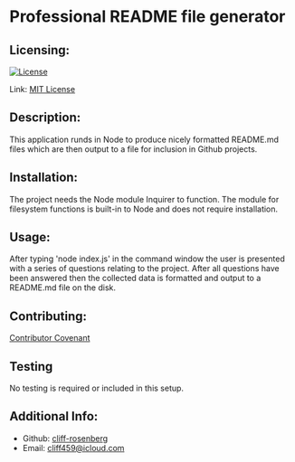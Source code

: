 # Professional README file generator

## Licensing:

[![License](https://img.shields.io/badge/license-MIT-green)](./LICENSE)

Link: [MIT License](https://opensource.org/licenses/MIT)

## Description:
  This application runds in Node to produce nicely formatted README.md files which are then output to a file for inclusion in Github projects.

## Installation:
  The project needs the Node module Inquirer to function. The module for filesystem functions is built-in to Node and does not require installation.

## Usage:
  After typing 'node index.js' in the command window the user is presented with a series of questions relating to the project. After all questions have been answered then the collected data is formatted and output to a README.md file on the disk.

## Contributing:
  [Contributor Covenant](https://www.contributor-covenant.org/)

## Testing
  No testing is required or included in this setup.

## Additional Info:
- Github: [cliff-rosenberg](https://github.com/cliff-rosenberg)
- Email: cliff459@icloud.com
